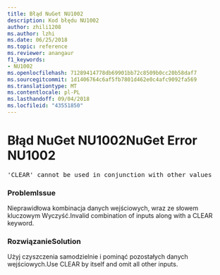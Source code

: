```yaml
---
title: Błąd NuGet NU1002
description: Kod błędu NU1002
author: zhili1208
ms.author: lzhi
ms.date: 06/25/2018
ms.topic: reference
ms.reviewer: anangaur
f1_keywords:
- NU1002
ms.openlocfilehash: 71289414778db69901bb72c8509b0cc20b58daf7
ms.sourcegitcommit: 1d1406764c6af5fb7801d462e0c4afc9092fa569
ms.translationtype: MT
ms.contentlocale: pl-PL
ms.lasthandoff: 09/04/2018
ms.locfileid: "43551850"
---
```

# <a name="nuget-error-nu1002"></a><span data-ttu-id="25ef4-103">Błąd NuGet NU1002</span><span class="sxs-lookup"><span data-stu-id="25ef4-103">NuGet Error NU1002</span></span>

<pre>'CLEAR' cannot be used in conjunction with other values</pre>

### <a name="issue"></a><span data-ttu-id="25ef4-104">Problem</span><span class="sxs-lookup"><span data-stu-id="25ef4-104">Issue</span></span>
<span data-ttu-id="25ef4-105">Nieprawidłowa kombinacja danych wejściowych, wraz ze słowem kluczowym Wyczyść.</span><span class="sxs-lookup"><span data-stu-id="25ef4-105">Invalid combination of inputs along with a CLEAR keyword.</span></span>

### <a name="solution"></a><span data-ttu-id="25ef4-106">Rozwiązanie</span><span class="sxs-lookup"><span data-stu-id="25ef4-106">Solution</span></span>
<span data-ttu-id="25ef4-107">Użyj czyszczenia samodzielnie i pominąć pozostałych danych wejściowych.</span><span class="sxs-lookup"><span data-stu-id="25ef4-107">Use CLEAR by itself and omit all other inputs.</span></span>